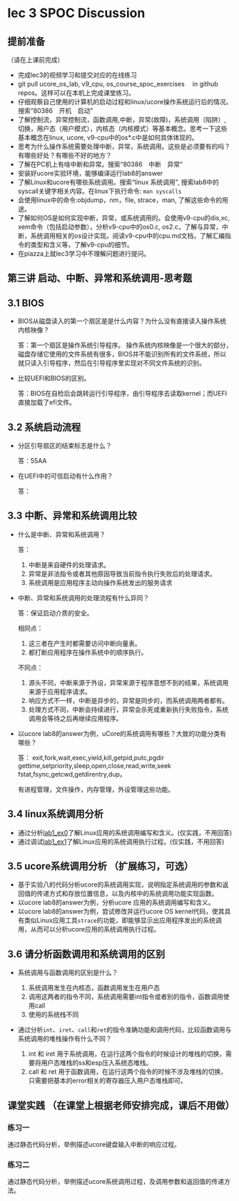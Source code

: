 # lec 3 SPOC Discussion

## **提前准备**
（请在上课前完成）


 - 完成lec3的视频学习和提交对应的在线练习
 - git pull ucore_os_lab, v9_cpu, os_course_spoc_exercises  　in github repos。这样可以在本机上完成课堂练习。
 - 仔细观察自己使用的计算机的启动过程和linux/ucore操作系统运行后的情况。搜索“80386　开机　启动”
 - 了解控制流，异常控制流，函数调用,中断，异常(故障)，系统调用（陷阱）,切换，用户态（用户模式），内核态（内核模式）等基本概念。思考一下这些基本概念在linux, ucore, v9-cpu中的os*.c中是如何具体体现的。
 - 思考为什么操作系统需要处理中断，异常，系统调用。这些是必须要有的吗？有哪些好处？有哪些不好的地方？
 - 了解在PC机上有啥中断和异常。搜索“80386　中断　异常”
 - 安装好ucore实验环境，能够编译运行lab8的answer
 - 了解Linux和ucore有哪些系统调用。搜索“linux 系统调用", 搜索lab8中的syscall关键字相关内容。在linux下执行命令: ```man syscalls```
 - 会使用linux中的命令:objdump，nm，file, strace，man, 了解这些命令的用途。
 - 了解如何OS是如何实现中断，异常，或系统调用的。会使用v9-cpu的dis,xc, xem命令（包括启动参数），分析v9-cpu中的os0.c, os2.c，了解与异常，中断，系统调用相关的os设计实现。阅读v9-cpu中的cpu.md文档，了解汇编指令的类型和含义等，了解v9-cpu的细节。
 - 在piazza上就lec3学习中不理解问题进行提问。

## 第三讲 启动、中断、异常和系统调用-思考题

## 3.1 BIOS
-  BIOS从磁盘读入的第一个扇区是是什么内容？为什么没有直接读入操作系统内核映像？

	答：第一个扇区是操作系统引导程序。
		操作系统内核映像是一个很大的部分，磁盘存储它使用的文件系统有很多，BIOS并不能识别所有的文件系统，所以就只读入引导程序，然后在引导程序里实现对不同文件系统的识别。
	
- 比较UEFI和BIOS的区别。

	答：BIOS在自检后会跳转运行引导程序，由引导程序去读取kernel；而UEFI直接加载了efi文件。


## 3.2 系统启动流程

- 分区引导扇区的结束标志是什么？

	答：55AA
	
- 在UEFI中的可信启动有什么作用？

	答：

## 3.3 中断、异常和系统调用比较
- 什么是中断、异常和系统调用？

	答：
	
	1. 中断是来自硬件的处理请求。
	2. 异常是非法指令或者其他原因导致当前指令执行失败后的处理请求。
	3. 系统调用是应用程序主动向操作系统发出的服务请求
	
- 中断、异常和系统调用的处理流程有什么异同？

	答：保证启动介质的安全。
	
	相同点：
	
	1. 这三者在产生时都需要访问中断向量表。
	2. 都打断应用程序在操作系统中的顺序执行。
	
	不同点：
	
	1. 源头不同，中断来源于外设，异常来源于程序意想不到的结果，系统调用来源于应用程序请求。
	2. 响应方式不一样，中断是异步的，异常是同步的，而系统调用两者都有。
	3. 处理方式不同，中断会持续进行，异常会杀死或重新执行失败指令，系统调用会等待之后再继续应用程序。
	
	
- 以ucore lab8的answer为例，uCore的系统调用有哪些？大致的功能分类有哪些？

	答：
	exit,fork,wait,exec,yield,kill,getpid,putc,pgdir
	gettime,setpriority,sleep,open,close,read,write,seek
	fstat,fsync,getcwd,getdirentry,dup。
	
	有进程管理，文件操作，内存管理，外设管理这些功能。
	

## 3.4 linux系统调用分析
-  通过分析[lab1_ex0](https://github.com/chyyuu/ucore_lab/blob/master/related_info/lab1/lab1-ex0.md)了解Linux应用的系统调用编写和含义。(仅实践，不用回答)
- 通过调试[lab1_ex1](https://github.com/chyyuu/ucore_lab/blob/master/related_info/lab1/lab1-ex1.md)了解Linux应用的系统调用执行过程。(仅实践，不用回答)


## 3.5 ucore系统调用分析 （扩展练习，可选）
-  基于实验八的代码分析ucore的系统调用实现，说明指定系统调用的参数和返回值的传递方式和存放位置信息，以及内核中的系统调用功能实现函数。
- 以ucore lab8的answer为例，分析ucore 应用的系统调用编写和含义。
- 以ucore lab8的answer为例，尝试修改并运行ucore OS kernel代码，使其具有类似Linux应用工具`strace`的功能，即能够显示出应用程序发出的系统调用，从而可以分析ucore应用的系统调用执行过程。

 
## 3.6 请分析函数调用和系统调用的区别
- 系统调用与函数调用的区别是什么？
	
	1. 系统调用发生在内核态，函数调用发生在用户态
	2. 调用这两者的指令不同，系统调用需要int指令或者别的指令，函数调用使用call
	3. 使用的系统栈不同
	
- 通过分析`int`、`iret`、`call`和`ret`的指令准确功能和调用代码，比较函数调用与系统调用的堆栈操作有什么不同？

	1. int 和 iret 用于系统调用，在运行这两个指令的时候设计的堆栈的切换，需要将用户态堆栈的ss和esp压入系统态堆栈。
	2. call 和 ret 用于函数调用，在运行这两个指令的时候不涉及堆栈的切换，只需要把基本的error相关的寄存器压入用户态堆栈即可。


## 课堂实践 （在课堂上根据老师安排完成，课后不用做）
### 练习一
通过静态代码分析，举例描述ucore键盘输入中断的响应过程。

### 练习二
通过静态代码分析，举例描述ucore系统调用过程，及调用参数和返回值的传递方法。
